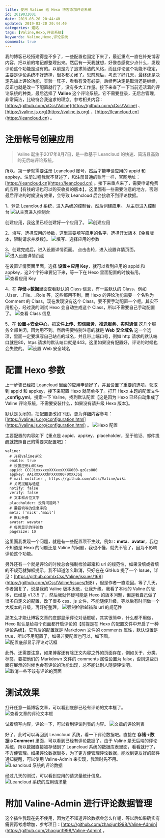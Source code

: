 ```yaml
---
title: 使用 Valine 给 Hexo 博客添加评论系统
id: 2019032001
date: 2019-03-20 20:44:40
updated: 2019-03-20 20:44:40
categories: 建站
tags: [Valine,Hexo,评论系统]
keywords: Valine,Hexo,评论系统
commemts: true
---
```



我的博客已经搭建得差不多了，一些配置也固定下来了，最近重点一直在补充博客内容，把以前的笔记都整理出来。然后有一天我就想，好像总感觉少点什么，发现评论这个功能是没有的。以前是为了追求简洁的风格，而且评论这个功能不稳定，主要是评论系统不好选择，很多都关闭了。思前想后，考虑了好几天，最终还是决定先加上评论功能，实验一阵子，看看有没有必要，后续再决定是取消还是继续，反正也就是改一下配置就行了，没有多大工作量。接下来查了一下当前还活着的评论系统的种类，最后选择了 **Valine** 这个评论系统。它不需要登录，无后台管理，非常简洁，比较符合我追求的理念。参考相关内容：[https://github.com/xCss/Valine](https://github.com/xCss/Valine) 、[https://valine.js.org](https://valine.js.org) 、[https://leancloud.cn](https://leancloud.cn) 。


<!-- more -->


# 注册帐号创建应用


>Valine 诞生于2017年8月7日，是一款基于 Leancloud 的快速、简洁且高效的无后端评论系统。

所以，第一步就需要注册 Leancloud 账号，然后才能申请应用的 appid 和 appkey。注册过程我就不赘述了，和注册普通的账号一样，官网地址：[https://leancloud.cn](https://leancloud.cn) 。接下来重点来了，需要申请免费的应用【有钱的话也可以购买收费的版本】，这里面有一些需要注意的地方，否则最后评论的时候没有效果，会导致 Leancloud 后台接收不到评论数据。

1、登录 Leancloud 系统，进入系统的控制台，然后创建应用。
从主页进入控制台
![从主页进入控制台](https://ws1.sinaimg.cn/large/b7f2e3a3gy1g1d797qim2j21hc0rvq6j.jpg "从主页进入控制台")

创建应用，我这里已经创建好一个应用了。
![创建应用](https://ws1.sinaimg.cn/large/b7f2e3a3gy1g1d79ng997j21hc0q974s.jpg "创建应用")

2、填写、选择应用的参数，这里需要填写应用的名字，选择开发版本【免费版本，限制请求并发数】。
![填写、选择应用的参数](https://ws1.sinaimg.cn/large/b7f2e3a3gy1g1d79uhbrqj21hc0q9q4e.jpg "填写、选择应用的参数")

3、创建完成后，进入设置详情页面。
点击齿轮，进入设置详情页面。
![进入设置详情页面](https://ws1.sinaimg.cn/large/b7f2e3a3gy1g1d79z1cf8j21hc0q9mxq.jpg "进入设置详情页面")

在设置详情页面里面，选择 **设置->应用 Key**，就可以看到应用的 appid 和 appkey，这2个字符串要记下来，等一下在 Hexo 里面配置的时候有用。
![查看应用 Key](https://ws1.sinaimg.cn/large/b7f2e3a3gy1g1d7a30cpmj21hc0q9jt5.jpg "查看应用 Key")

4、在 **存储->数据**里面查看默认的 Class 信息，有一些默认的 Class，例如 \_User、\_File、\_Role 等，这些都用不到，而 Hexo 的评论功能需要一个名称为 Comment 的 Class，现在发现没有这个 Class，要不要手动配置一个呢。其实不用担心，经过我的测试 Hexo 会自动生成这个 Class，所以不需要自己手动配置了。
![查看 Class 信息](https://ws1.sinaimg.cn/large/b7f2e3a3gy1g1d7agpw2ij21hc0q9gnc.jpg "查看 Class 信息")

5、在 **设置->安全中心**，把**文件上传、短信服务、推送服务、实时通信** 这几个服务全部关闭，因为用不到。然后需要特别注意的就是 **Web 安全域名** 这一个选项，里面一定要填写自己站点的域名，并且带上端口号，例如 http 请求的默认端口就是80，htps 请求的默认端口就是443。这里如果没有配置好，评论的时候也会失败的。
![设置 Web 安全域名](https://ws1.sinaimg.cn/large/b7f2e3a3gy1g1d7amoctcj21hc0rv76n.jpg "设置 Web 安全域名")


# 配置 Hexo 参数


上一步骤已经把 Leancloud 里面的应用申请好了，并且设置了重要的选项，获取到 appid 和 appkey，接下来配置 Hexo 就简单多了。打开 Hexo 主题的配置文件 **\_config.yml**，搜索一下 Valine，找到默认配置【这是因为 Hexo 已经自动集成了 Valine 评论系统，不需要安装什么，如果没有请升级 Hexo 版本】。

默认是关闭的，把配置更改如下图，更为详细内容参考：[https://valine.js.org/configuration.html](https://valine.js.org/configuration.html) 。
![Hexo 配置](https://ws1.sinaimg.cn/large/b7f2e3a3gy1g1d7at81uyj20ku0b0dgq.jpg "Hexo 配置")

主要配置的内容如下【重点是 appid、appkey、placeholder，至于验证、邮件提醒就按照自己的需要来配置吧】：

```
valine:
  # 开启Valine评论
  enable: true
  # 设置应用id和key
  appid: CCCJixxxxxxXXXxxxXXXX000-gzGzo000
  appkey: AA1RXXXXXhPXXXX00F0XXXJSq
  # mail notifier , https://github.com/xCss/Valine/wiki
  # 关闭提醒与验证
  notify: false
  verify: false
  # 文本框占位文字
  placeholder: 没有问题吗？
  # 需要填写的信息字段
  meta: ['nick','mail']
  # 默认头像
  avatar: wavatar
  # 每页显示的评论数
  pageSize: 10

```

这里面我发现一个问题，就是有一些配置项不生效，例如：**meta**、**avatar**，我也不知道是 Hexo 的问题还是 Valine 的问题，我也不懂，就先不管了，因为不影响评论这个功能。

另外还有一个就是评论的时候总会强制检验邮箱和 url 的规范性，如果没填或者填的不规范就弹框提示，我不知道怎么取消，只好在在 GitHub 提了一个 Issue，详见：[https://github.com/xCss/Valine/issues/168](https://github.com/xCss/Valine/issues/168) ，但是作者一直没回。等了几天，作者回复了，说是我的 Valine 版本太低，让我升级。我看了本地的 Valine 的版本，已经是 v1.3.5 了，然后我就怀疑可能是 Hexo 的版本问题，但是我自己做了很多自定义的配置，改了很多 css、js 文件，不能随便升级，等以后有时间做一个大版本的升级，再好好整理。
![强制检验邮箱和 url 的规范性](https://ws1.sinaimg.cn/large/b7f2e3a3gy1g1d7da6215j20u30fsdgb.jpg "强制检验邮箱和 url 的规范性")

那怎么才能让博客文章的底部显示评论对话框呢，其实很简单，什么都不用做，Hexo 默认是给每个页面都开启评论的【前提是在 Hexo 的配置文件中开启了一种评论系统】。它背后的配置就是 Markdown 文件的 comments 属性，默认设置是 true，所以不用配置了，如果非要配置也可以，如下图。
![配置底部显示评论对话框](https://ws1.sinaimg.cn/large/b7f2e3a3gy1g1d7dge614j20e408c0sy.jpg "配置底部显示评论对话框")

此外，还需要注意，如果博客还有除正文内容之外的页面存在，例如关于、分类、标签，要把他们的 Markdown 文件的 comments 属性设置为 false，否则这些页面在展示的时候也会有评论的功能出现，总不能让别人随便评论吧。
![取消一些不该有评论的页面](https://ws1.sinaimg.cn/large/b7f2e3a3gy1g1d7djunr3j20no03iq2r.jpg "取消一些不该有评论的页面")


# 测试效果


打开任意一篇博客文章，可以看到底部已经有评论的文本框了。
![查看文章的评论文本框](https://ws1.sinaimg.cn/large/b7f2e3a3gy1g1d7e6uw4mj20uk0o2q3s.jpg "查看文章的评论文本框")

试着填写内容，评论一下，可以看到评论列表的内容。
![文章的评论列表](https://ws1.sinaimg.cn/large/b7f2e3a3gy1g1d7e3f5njj20ta0q3750.jpg "文章的评论列表")

好了，此时可以再回到 Leancloud 系统，看一下评论数据吧。直接在 **存储->数据->Comment** 里面，可以看到已经有评论数据了。由于 Valine 是无后端的评论系统，所以数据直接被存储到了 Leancloud 系统的数据库表里面，看看就行了，不方便管理。如果评论数据很多，为了更方便管理评论数据，能收到更友好的邮件通知提醒，可以使用 Valine-Admin 来实现，我暂时先不用。
![Leancloud 系统的评论数据](https://ws1.sinaimg.cn/large/b7f2e3a3gy1g1d7dzjwhgj21hc0q9jt1.jpg "Leancloud 系统的评论数据")

经过几天的测试，可以看到应用的请求量统计信息。
![Leancloud 系统的应用请求量](https://ws1.sinaimg.cn/large/b7f2e3a3gy1g1d7dvlarqj21hc0rwt9f.jpg "Leancloud 系统的应用请求量")


# 附加 Valine-Admin 进行评论数据管理


这个插件我现在先不使用，因为还不知道评论数据会怎么样呢，等以后如果确实有需要再考虑增加，参考项目：[https://github.com/zhaojun1998/Valine-Admin](https://github.com/zhaojun1998/Valine-Admin) 。

